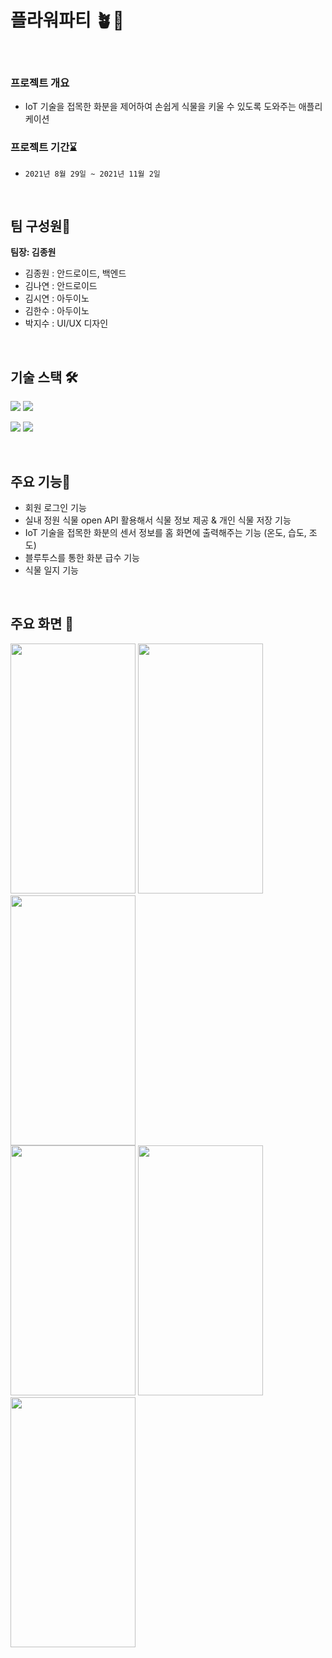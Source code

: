 #  플라워파티 🪴🌼

</br>

### 프로젝트 개요
- IoT 기술을 접목한 화분을 제어하여 손쉽게 식물을 키울 수 있도록 도와주는 애플리케이션



### 프로젝트 기간:hourglass:
- `2021년 8월 29일 ~ 2021년 11월 2일`

</br>



## 팀 구성원🌿

**팀장: 김종원**  
- 김종원 : 안드로이드, 백엔드
- 김나연 : 안드로이드
- 김시연 : 아두이노
- 김한수 : 아두이노
- 박지수 : UI/UX 디자인

</br>

## 기술 스택 🛠

<img  src="https://img.shields.io/badge/Android-3DDC84?style=flat&logo=android&logoColor=white"> <img  src="https://img.shields.io/badge/Java-007396?style=flat&logo=java&logoColor=white">  

<img  src="https://img.shields.io/badge/php-777BB4?style=flat&logo=php&logoColor=white"> <img  src="https://img.shields.io/badge/Mysql-4479A1?style=flat&logo=mysql&logoColor=white">


</br>


## 주요 기능📍
- 회원 로그인 기능
- 실내 정원 식물 open API 활용해서 식물 정보 제공 & 개인 식물 저장 기능
- IoT 기술을 접목한 화분의 센서 정보를 홈 화면에 출력해주는 기능 (온도, 습도, 조도)
- 블루투스를 통한 화분 급수 기능
- 식물 일지 기능  


</br>


## 주요 화면 📱
<img src="https://user-images.githubusercontent.com/90269036/174293673-bc04610a-73c1-439a-acab-26aa5fc8e0cd.png" width="200" height="400"/> <img src="https://user-images.githubusercontent.com/90269036/174292704-34746d89-b7ed-4008-91a2-6dd96a1ccb91.png" width="200" height="400"/> <img src="https://user-images.githubusercontent.com/90269036/174293660-07d364f3-a793-4491-8428-693461fc2c15.png" width="200" height="400"/> </br>
<img src="https://user-images.githubusercontent.com/90269036/174293063-39e18f22-a716-4c14-ba43-dbd7fdab83f4.png" width="200" height="400"/> <img src="https://user-images.githubusercontent.com/90269036/174294429-51177260-92c8-4e40-ab30-76a6c0c6ad53.png" width="200" height="400"/> <img src="https://user-images.githubusercontent.com/90269036/174295352-bc1ea796-7be0-4571-b220-b13626d3f015.png" width="200" height="400"/>


</br>


